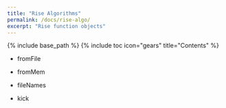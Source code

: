 ```yaml
---
title: "Rise Algorithms"
permalink: /docs/rise-algo/
excerpt: "Rise function objects"
---
```

{% include base_path %}
{% include toc icon="gears" title="Contents" %}

- fromFile

- fromMem

- fileNames

- kick
